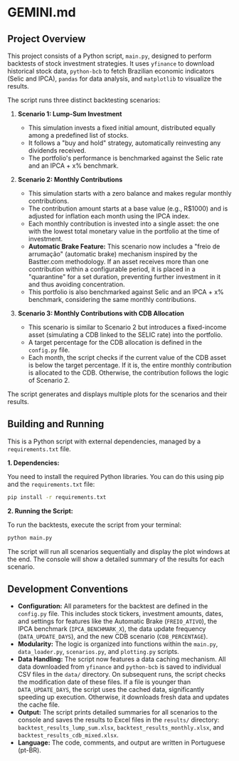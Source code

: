 # GEMINI.md

## Project Overview

This project consists of a Python script, `main.py`, designed to perform backtests of stock investment strategies. It uses `yfinance` to download historical stock data, `python-bcb` to fetch Brazilian economic indicators (Selic and IPCA), `pandas` for data analysis, and `matplotlib` to visualize the results.

The script runs three distinct backtesting scenarios:

1.  **Scenario 1: Lump-Sum Investment**
    *   This simulation invests a fixed initial amount, distributed equally among a predefined list of stocks.
    *   It follows a "buy and hold" strategy, automatically reinvesting any dividends received.
    *   The portfolio's performance is benchmarked against the Selic rate and an IPCA + x% benchmark.

2.  **Scenario 2: Monthly Contributions**
    *   This simulation starts with a zero balance and makes regular monthly contributions.
    *   The contribution amount starts at a base value (e.g., R$1000) and is adjusted for inflation each month using the IPCA index.
    *   Each monthly contribution is invested into a single asset: the one with the lowest total monetary value in the portfolio at the time of investment.
    *   **Automatic Brake Feature:** This scenario now includes a "freio de arrumação" (automatic brake) mechanism inspired by the Bastter.com methodology. If an asset receives more than one contribution within a configurable period, it is placed in a "quarantine" for a set duration, preventing further investment in it and thus avoiding concentration.
    *   This portfolio is also benchmarked against Selic and an IPCA + x% benchmark, considering the same monthly contributions.

3.  **Scenario 3: Monthly Contributions with CDB Allocation**
    *   This scenario is similar to Scenario 2 but introduces a fixed-income asset (simulating a CDB linked to the SELIC rate) into the portfolio.
    *   A target percentage for the CDB allocation is defined in the `config.py` file.
    *   Each month, the script checks if the current value of the CDB asset is below the target percentage. If it is, the entire monthly contribution is allocated to the CDB. Otherwise, the contribution follows the logic of Scenario 2.

The script generates and displays multiple plots for the scenarios and their results.

## Building and Running

This is a Python script with external dependencies, managed by a `requirements.txt` file.

**1. Dependencies:**

You need to install the required Python libraries. You can do this using pip and the `requirements.txt` file:

```bash
pip install -r requirements.txt
```

**2. Running the Script:**

To run the backtests, execute the script from your terminal:

```bash
python main.py
```

The script will run all scenarios sequentially and display the plot windows at the end. The console will show a detailed summary of the results for each scenario.

## Development Conventions

*   **Configuration:** All parameters for the backtest are defined in the `config.py` file. This includes stock tickers, investment amounts, dates, and settings for features like the Automatic Brake (`FREIO_ATIVO`), the IPCA benchmark (`IPCA_BENCHMARK_X`), the data update frequency (`DATA_UPDATE_DAYS`), and the new CDB scenario (`CDB_PERCENTAGE`).
*   **Modularity:** The logic is organized into functions within the `main.py`, `data_loader.py`, `scenarios.py`, and `plotting.py` scripts.
*   **Data Handling:** The script now features a data caching mechanism. All data downloaded from `yfinance` and `python-bcb` is saved to individual CSV files in the `data/` directory. On subsequent runs, the script checks the modification date of these files. If a file is younger than `DATA_UPDATE_DAYS`, the script uses the cached data, significantly speeding up execution. Otherwise, it downloads fresh data and updates the cache file.
*   **Output:** The script prints detailed summaries for all scenarios to the console and saves the results to Excel files in the `results/` directory: `backtest_results_lump_sum.xlsx`, `backtest_results_monthly.xlsx`, and `backtest_results_cdb_mixed.xlsx`.
*   **Language:** The code, comments, and output are written in Portuguese (pt-BR).